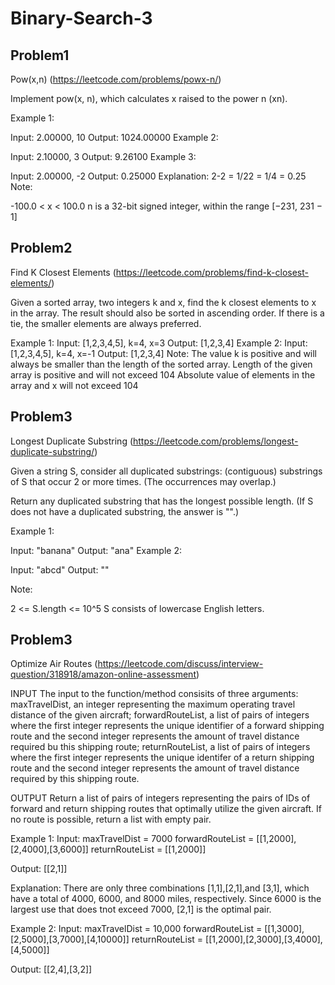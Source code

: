 # Binary-Search-3

## Problem1 
Pow(x,n) (https://leetcode.com/problems/powx-n/)

Implement pow(x, n), which calculates x raised to the power n (xn).

Example 1:

Input: 2.00000, 10
Output: 1024.00000
Example 2:

Input: 2.10000, 3
Output: 9.26100
Example 3:

Input: 2.00000, -2
Output: 0.25000
Explanation: 2-2 = 1/22 = 1/4 = 0.25
Note:

-100.0 < x < 100.0
n is a 32-bit signed integer, within the range [−231, 231 − 1]

## Problem2 
Find K Closest Elements (https://leetcode.com/problems/find-k-closest-elements/)


Given a sorted array, two integers k and x, find the k closest elements to x in the array. The result should also be sorted in ascending order. If there is a tie, the smaller elements are always preferred.

Example 1:
Input: [1,2,3,4,5], k=4, x=3
Output: [1,2,3,4]
Example 2:
Input: [1,2,3,4,5], k=4, x=-1
Output: [1,2,3,4]
Note:
The value k is positive and will always be smaller than the length of the sorted array.
Length of the given array is positive and will not exceed 104
Absolute value of elements in the array and x will not exceed 104


## Problem3
Longest Duplicate Substring (https://leetcode.com/problems/longest-duplicate-substring/)

Given a string S, consider all duplicated substrings: (contiguous) substrings of S that occur 2 or more times.  (The occurrences may overlap.)

Return any duplicated substring that has the longest possible length.  (If S does not have a duplicated substring, the answer is "".)

 

Example 1:

Input: "banana"
Output: "ana"
Example 2:

Input: "abcd"
Output: ""
 

Note:

2 <= S.length <= 10^5
S consists of lowercase English letters.


## Problem3
Optimize Air Routes (https://leetcode.com/discuss/interview-question/318918/amazon-online-assessment)

INPUT
The input to the function/method consisits of three arguments:
maxTravelDist, an integer representing the maximum operating travel distance of the given aircraft;
forwardRouteList, a list of pairs of integers where the first integer represents the unique identifier of a forward shipping
route and the second integer represents the amount of travel distance required bu this shipping route;
returnRouteList, a list of pairs of integers where the first integer represents the unique identifer of a return shipping route
and the second integer represents the amount of travel distance required by this shipping route.

OUTPUT
Return a list of pairs of integers representing the pairs of IDs of forward and return shipping routes that optimally utilize the given aircraft. If no route is possible, return a list with empty pair.

Example 1:
Input:
maxTravelDist = 7000
forwardRouteList = [[1,2000],[2,4000],[3,6000]]
returnRouteList = [[1,2000]]

Output:
[[2,1]]

Explanation:
There are only three combinations [1,1],[2,1],and [3,1], which have a total of 4000, 6000, and 8000 miles, respectively. Since 6000 is the largest use that does tnot exceed 7000, [2,1] is the optimal pair.

Example 2:
Input:
maxTravelDist = 10,000
forwardRouteList = [[1,3000],[2,5000],[3,7000],[4,10000]]
returnRouteList = [[1,2000],[2,3000],[3,4000],[4,5000]]

Output:
[[2,4],[3,2]]


